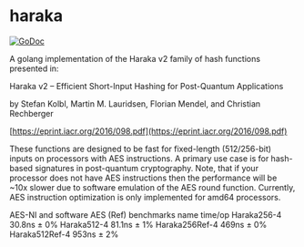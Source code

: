 # haraka
[![GoDoc](https://godoc.org/github.com/bmkessler/haraka?status.svg)](https://godoc.org/github.com/bmkessler/haraka)

A golang implementation of the Haraka v2 family of hash functions
presented in:

Haraka v2 – Efficient Short-Input Hashing for
Post-Quantum Applications

by Stefan Kolbl, Martin M. Lauridsen, Florian Mendel,
and Christian Rechberger

[https://eprint.iacr.org/2016/098.pdf](https://eprint.iacr.org/2016/098.pdf)

These functions are designed to be fast for fixed-length (512/256-bit)
inputs on processors with AES instructions.  A primary use case is for
hash-based signatures in post-quantum cryptography.  Note, that if your
processor does not have AES instructions then the performance will be 
~10x slower due to software emulation of the AES round function.  Currently,
AES instruction optimization is only implemented for amd64 processors.

AES-NI and software AES (Ref) benchmarks
name            time/op
Haraka256-4     30.8ns ± 0%
Haraka512-4     81.1ns ± 1%
Haraka256Ref-4   469ns ± 0%
Haraka512Ref-4   953ns ± 2%
